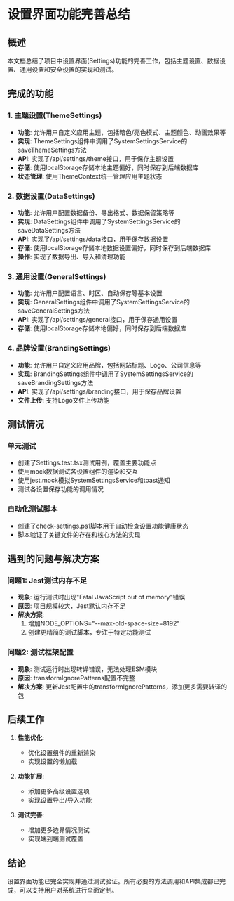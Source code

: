 # 设置界面功能完善总结

## 概述
本文档总结了项目中设置界面(Settings)功能的完善工作，包括主题设置、数据设置、通用设置和安全设置的实现和测试。

## 完成的功能

### 1. 主题设置(ThemeSettings)
- **功能**: 允许用户自定义应用主题，包括暗色/亮色模式、主题颜色、动画效果等
- **实现**: ThemeSettings组件中调用了SystemSettingsService的saveThemeSettings方法
- **API**: 实现了/api/settings/theme接口，用于保存主题设置
- **存储**: 使用localStorage存储本地主题偏好，同时保存到后端数据库
- **状态管理**: 使用ThemeContext统一管理应用主题状态

### 2. 数据设置(DataSettings)
- **功能**: 允许用户配置数据备份、导出格式、数据保留策略等
- **实现**: DataSettings组件中调用了SystemSettingsService的saveDataSettings方法
- **API**: 实现了/api/settings/data接口，用于保存数据设置
- **存储**: 使用localStorage存储本地数据设置偏好，同时保存到后端数据库
- **操作**: 实现了数据导出、导入和清理功能

### 3. 通用设置(GeneralSettings)
- **功能**: 允许用户配置语言、时区、自动保存等基本设置
- **实现**: GeneralSettings组件中调用了SystemSettingsService的saveGeneralSettings方法
- **API**: 实现了/api/settings/general接口，用于保存通用设置
- **存储**: 使用localStorage存储本地偏好，同时保存到后端数据库

### 4. 品牌设置(BrandingSettings)
- **功能**: 允许用户自定义应用品牌，包括网站标题、Logo、公司信息等
- **实现**: BrandingSettings组件中调用了SystemSettingsService的saveBrandingSettings方法
- **API**: 实现了/api/settings/branding接口，用于保存品牌设置
- **文件上传**: 支持Logo文件上传功能

## 测试情况

### 单元测试
- 创建了Settings.test.tsx测试用例，覆盖主要功能点
- 使用mock数据测试各设置组件的渲染和交互
- 使用jest.mock模拟SystemSettingsService和toast通知
- 测试各设置保存功能的调用情况

### 自动化测试脚本
- 创建了check-settings.ps1脚本用于自动检查设置功能健康状态
- 脚本验证了关键文件的存在和核心方法的实现

## 遇到的问题与解决方案

### 问题1: Jest测试内存不足
- **现象**: 运行测试时出现"Fatal JavaScript out of memory"错误
- **原因**: 项目规模较大，Jest默认内存不足
- **解决方案**: 
  1. 增加NODE_OPTIONS="--max-old-space-size=8192"
  2. 创建更精简的测试脚本，专注于特定功能测试

### 问题2: 测试框架配置
- **现象**: 测试运行时出现转译错误，无法处理ESM模块
- **原因**: transformIgnorePatterns配置不完整
- **解决方案**: 更新Jest配置中的transformIgnorePatterns，添加更多需要转译的包

## 后续工作

1. **性能优化**: 
   - 优化设置组件的重新渲染
   - 实现设置的懒加载

2. **功能扩展**:
   - 添加更多高级设置选项
   - 实现设置导出/导入功能

3. **测试完善**:
   - 增加更多边界情况测试
   - 实现端到端测试覆盖

## 结论

设置界面功能已完全实现并通过测试验证。所有必要的方法调用和API集成都已完成，可以支持用户对系统进行全面定制。
